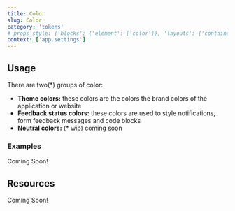 ```yaml
---
title: Color
slug: Color
category: 'tokens'
# props_style: {'blocks': {'element': ['color']}, 'layouts': {'container': ['container', 'size']}}
context: ['app.settings']
---
```


## Usage

There are two(\*) groups of color:

- **Theme colors:** these colors are the colors the brand colors of the application or website
- **Feedback status colors:** these colors are used to style notifications, form feedback messages and code blocks
- **Neutral colors:** (\* wip) coming soon

### Examples

<p class="feedback bare emoji:default">Coming Soon!</p>

## Resources

<p class="feedback bare emoji:default">Coming Soon!</p>
